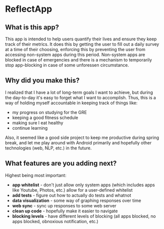 # ReflectApp

## What is this app?
This app is intended to help users quantify their lives and ensure they keep
track of their metrics.  It does this by getting the user to fill out a daily
survey at a time of their choosing, enforcing this by preventing the user from
accessing non-system apps during this period.  Non-system apps are blocked in
case of emergencies and there is a mechanism to temporarily stop app-blocking in
case of some unforessen circumstance.

## Why did you make this?
I realized that I have a lot of long-term goals I want to achieve, but during
the day-to-day it's easy to forget what I want to accomplish. Thus, this is a
way of holding myself accountable in keeping track of things like:
* my progress on studying for the GRE
* keeping a good fitness schedule
* making sure I eat healthy
* continue learning

Also, it seemed like a good side project to keep me productive during spring
break, and let me play around with Android primarily and hopefully other
technologies (web, NLP, etc.) in the future.

## What features are you adding next?
Highest being most important:
* **app whitelist** - don't just allow only system apps (which includes apps
  like Youtube, Photos, etc.) allow for a user-defined whitelist
* **add tests** - figure out how to actually do tests and whatnot
* **data visualization** - some way of graphing responses over time
* **web sync** - sync up responses to some web server
* **clean up code** - hopefully make it easier to navigate
* **blocking levels** - have different levels of blocking (all apps blocked, no
  apps blocked, obnoxious notification, etc.)
